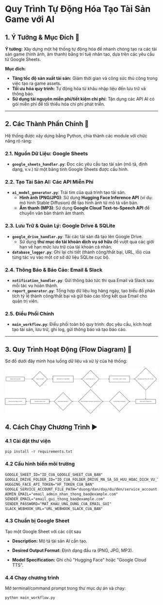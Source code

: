 # Quy Trình Tự Động Hóa Tạo Tài Sản Game với AI

## 1. Ý Tưởng & Mục Đích 🚀

**Ý tưởng:** Xây dựng một hệ thống tự động hóa để nhanh chóng tạo ra các tài sản game (hình ảnh, âm thanh) bằng trí tuệ nhân tạo, dựa trên các yêu cầu từ Google Sheets.

**Mục đích:**
* **Tăng tốc độ sản xuất tài sản:** Giảm thời gian và công sức thủ công trong việc tạo ra game assets.
* **Tối ưu hóa quy trình:** Tự động hóa từ khâu nhập liệu đến lưu trữ và thông báo.
* **Sử dụng tài nguyên miễn phí/tiết kiệm chi phí:** Tận dụng các API AI có gói miễn phí để tối thiểu hóa chi phí phát triển.

---

## 2. Các Thành Phần Chính 🧩

Hệ thống được xây dựng bằng Python, chia thành các module với chức năng rõ ràng:

### 2.1. Nguồn Dữ Liệu: Google Sheets
* **`google_sheets_handler.py`**: Đọc các yêu cầu tạo tài sản (mô tả, định dạng, v.v.) từ một bảng tính Google Sheets được cấu hình.

### 2.2. Tạo Tài Sản AI: Các API Miễn Phí
* **`ai_model_generator.py`**: Trái tim của quá trình tạo tài sản.
    * **Hình ảnh (PNG/JPG)**: Sử dụng **Hugging Face Inference API** (ví dụ: mô hình Stable Diffusion) để tạo hình ảnh từ mô tả văn bản.
    * **Âm thanh (MP3)**: Sử dụng **Google Cloud Text-to-Speech API** để chuyển văn bản thành âm thanh.

### 2.3. Lưu Trữ & Quản Lý: Google Drive & SQLite
* **`google_drive_handler.py`**: Tải các tài sản đã tạo lên Google Drive.
    * Sử dụng **thư mục do tài khoản dịch vụ sở hữu** để vượt qua các giới hạn về hạn mức lưu trữ của tài khoản cá nhân.
* **`database_logger.py`**: Ghi lại chi tiết (thành công/thất bại, URL, lỗi) của từng tác vụ vào một cơ sở dữ liệu SQLite cục bộ.

### 2.4. Thông Báo & Báo Cáo: Email & Slack
* **`notification_handler.py`**: Gửi thông báo tức thì qua Email và Slack sau mỗi tác vụ hoàn thành.
* **`report_generator.py`**: Tổng hợp dữ liệu log hàng ngày, tạo biểu đồ phân tích tỷ lệ thành công/thất bại và gửi báo cáo tổng kết qua Email cho quản trị viên.

### 2.5. Điều Phối Chính
* **`main_workflow.py`**: Điều phối toàn bộ quy trình: đọc yêu cầu, kích hoạt tạo tài sản, lưu trữ, ghi log, gửi thông báo và tạo báo cáo.

---

## 3. Quy Trình Hoạt Động (Flow Diagram) 🔄

Sơ đồ dưới đây minh họa luồng dữ liệu và xử lý của hệ thống:

<img src="diagram.png" width="500">

## 4. Cách Chạy Chương Trình ▶️

### 4.1 Cài đặt thư viện
```
pip install -r requirements.txt
```

### 4.2 Cấu hình biến môi trường

```
GOOGLE_SHEET_ID="ID_CUA_GOOGLE_SHEET_CUA_BAN"
GOOGLE_DRIVE_FOLDER_ID="ID_CUA_FOLDER_DRIVE_MA_SA_SO_HUU_HOAC_DICH_VU_TAO"
HUGGING_FACE_API_TOKEN="HF_TOKEN_CUA_BAN"
GOOGLE_SERVICE_ACCOUNT_FILE_PATH="duong/dan/day/du/den/service_account.json"
ADMIN_EMAIL="email_admin_nhan_thong_bao@example.com"
SENDER_EMAIL="email_gui_thong_bao@example.com"
SENDER_PASSWORD="MAT_KHAU_UNG_DUNG_CUA_EMAIL_GUI"
SLACK_WEBHOOK_URL="URL_WEBHOOK_SLACK_CUA_BAN"
```

### 4.3 Chuẩn bị Google Sheet

Tạo một Google Sheet với các cột sau 

- **Description:** Mô tả tài sản AI cần tạo.

- **Desired Output Format:** Định dạng đầu ra (PNG, JPG, MP3).

- **Model Specification:** Ghi chú "Hugging Face" hoặc "Google Cloud TTS".

### 4.4 Chạy chương trình

Mở terminal/command prompt trong thư mục dự án và chạy:

```
python main_workflow.py
```